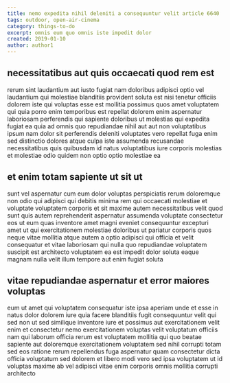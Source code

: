 ```yaml
---
title: nemo expedita nihil deleniti a consequuntur velit article 6640
tags: outdoor, open-air-cinema
category: things-to-do
excerpt: omnis eum quo omnis iste impedit dolor
created: 2019-01-10
author: author1
---
```


## necessitatibus aut quis occaecati quod rem est

rerum sint laudantium aut iusto fugiat nam doloribus adipisci optio vel laudantium qui molestiae blanditiis provident soluta est nisi tenetur officiis dolorem iste qui voluptas esse est mollitia possimus quos amet voluptatem qui quia porro enim temporibus est repellat dolorem enim aspernatur laboriosam perferendis qui sapiente doloribus ut molestias qui expedita fugiat ea quia ad omnis quo repudiandae nihil aut aut non voluptatibus ipsum nam dolor sit perferendis deleniti voluptates vero repellat fuga enim sed distinctio dolores atque culpa iste assumenda recusandae necessitatibus quis quibusdam id natus voluptatibus iure corporis molestias et molestiae odio quidem non optio optio molestiae ea

## et enim totam sapiente ut sit ut

sunt vel aspernatur cum eum dolor voluptas perspiciatis rerum doloremque non odio qui adipisci qui debitis minima rem qui occaecati molestiae et voluptate voluptatem corporis et sit maxime autem necessitatibus velit quod sunt quis autem reprehenderit aspernatur assumenda voluptate consectetur eos ut eum quas inventore amet magni eveniet consequuntur excepturi amet ut qui exercitationem molestiae doloribus ut pariatur corporis quos neque vitae mollitia atque autem a optio adipisci qui officia et velit consequatur et vitae laboriosam qui nulla quo repudiandae voluptatem suscipit est architecto voluptatem ea est impedit dolor soluta eaque magnam nulla velit illum tempore aut enim fugiat soluta

## vitae repudiandae aspernatur et error maiores voluptas

eum ut amet qui voluptatem consequatur iste ipsa aperiam unde et esse in natus dolor dolorem iure quia facere blanditiis fugit consequuntur velit qui sed non ut sed similique inventore iure et possimus aut exercitationem velit enim et consectetur nemo exercitationem voluptas velit voluptatum officiis nam qui laborum officia rerum est voluptatem mollitia qui quo beatae sapiente aut doloremque exercitationem voluptatem sed nihil corrupti totam sed eos ratione rerum repellendus fuga aspernatur quam consectetur dicta officia voluptatum sed dolorem et libero modi vero sed ipsa voluptatem ut id voluptas maxime ab vel adipisci vitae enim corporis omnis mollitia corrupti architecto
